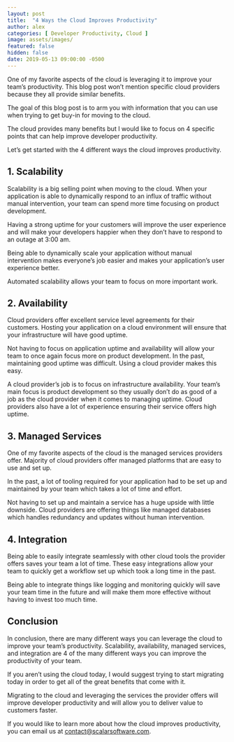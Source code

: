 ```yaml
---
layout: post
title:  "4 Ways the Cloud Improves Productivity"
author: alex
categories: [ Developer Productivity, Cloud ]
image: assets/images/
featured: false
hidden: false
date: 2019-05-13 09:00:00 -0500
---
```


One of my favorite aspects of the cloud is leveraging it to improve your team’s productivity. This blog post won’t mention specific cloud providers because they all provide similar benefits.

The goal of this blog post is to arm you with information that you can use when trying to get buy-in for moving to the cloud.

The cloud provides many benefits but I would like to focus on 4 specific points that can help improve developer productivity.

Let’s get started with the 4 different ways the cloud improves productivity.

## 1. Scalability

Scalability is a big selling point when moving to the cloud. When your application is able to dynamically respond to an influx of traffic without manual intervention, your team can spend more time focusing on product development.

Having a strong uptime for your customers will improve the user experience and will make your developers happier when they don’t have to respond to an outage at 3:00 am.

Being able to dynamically scale your application without manual intervention makes everyone’s job easier and makes your application’s user experience better.

Automated scalability allows your team to focus on more important work.

## 2. Availability

Cloud providers offer excellent service level agreements for their customers. Hosting your application on a cloud environment will ensure that your infrastructure will have good uptime. 

Not having to focus on application uptime and availability will allow your team to once again focus more on product development. In the past, maintaining good uptime was difficult. Using a cloud provider makes this easy.

A cloud provider’s job is to focus on infrastructure availability. Your team’s main focus is product development so they usually don’t do as good of a job as the cloud provider when it comes to managing uptime. Cloud providers also have a lot of experience ensuring their service offers high uptime.

## 3. Managed Services

One of my favorite aspects of the cloud is the managed services providers offer. Majority of cloud providers offer managed platforms that are easy to use and set up.

In the past, a lot of tooling required for your application had to be set up and maintained by your team which takes a lot of time and effort.

Not having to set up and maintain a service has a huge upside with little downside. Cloud providers are offering things like managed databases which handles redundancy and updates without human intervention.

## 4. Integration

Being able to easily integrate seamlessly with other cloud tools the provider offers saves your team a lot of time. These easy integrations allow your team to quickly get a workflow set up which took a long time in the past.

Being able to integrate things like logging and monitoring quickly will save your team time in the future and will make them more effective without having to invest too much time.

## Conclusion

In conclusion, there are many different ways you can leverage the cloud to improve your team’s productivity. Scalability, availability, managed services, and integration are 4 of the many different ways you can improve the productivity of your team.

If you aren’t using the cloud today, I would suggest trying to start migrating today in order to get all of the great benefits that come with it.

Migrating to the cloud and leveraging the services the provider offers will improve developer productivity and will allow you to deliver value to customers faster.

If you would like to learn more about how the cloud improves productivity, you can email us at contact@scalarsoftware.com.
